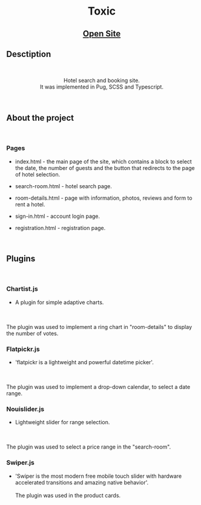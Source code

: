 <h1 align="center">Toxic</h1>
<h2 align="center">

[Open Site](https://whostolemysleep.github.io/Toxic/)

</h2>

## Desctiption

<br>
<p align="center">
Hotel search and booking site.
<br>
It was implemented in Pug, SCSS and Typescript.
</p>

<br>

## About the project

<br>

### Pages
- index.html - the main page of the site, which contains a block to select the date, the number of guests and the button that redirects to the page of hotel selection.

- search-room.html - hotel search page.

- room-details.html - page with information, photos, reviews and form to rent a hotel.

- sign-in.html - account login page.

- registration.html - registration page. 

<br>

## Plugins

<br>

### Chartist.js
- A plugin for simple adaptive charts.
<br> 
<br>
The plugin was used to implement a ring chart in "room-details" to display the number of votes.

<br>

### Flatpickr.js
- 'flatpickr is a lightweight and powerful datetime picker'.
<br>
<br>
The plugin was used to implement a drop-down calendar, to select a date range.


<br>

### Nouislider.js
- Lightweight slider for range selection.
<br> 
<br>
The plugin was used to select a price range in the "search-room".

<br>

### Swiper.js
- 'Swiper is the most modern free mobile touch slider with hardware accelerated transitions and amazing native behavior'.
<br><br>
The plugin was used in the product cards.
